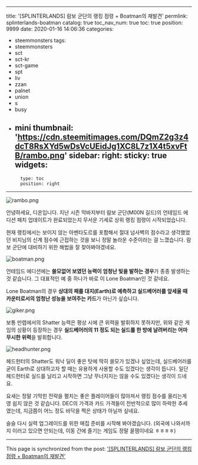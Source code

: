 
---
title: '[SPLINTERLANDS] 람보 군단의 랭킹 점령 + Boatman의 재발견'
permlink: splinterlands-boatman
catalog: true
toc_nav_num: true
toc: true
position: 9999
date: 2020-01-16 14:06:36
categories:
- steemmonsters
tags:
- steemmonsters
- sct
- sct-kr
- sct-game
- spt
- liv
- zzan
- palnet
- union
- s
- busy
- mini
thumbnail: 'https://cdn.steemitimages.com/DQmZ2g3z4dcT8RsXYd5wDsVcUEidJg1XC8L7z1X4t5xvFtB/rambo.png'
sidebar:
    right:
        sticky: true
widgets:
    -
        type: toc
        position: right
---


![rambo.png](https://cdn.steemitimages.com/DQmZ2g3z4dcT8RsXYd5wDsVcUEidJg1XC8L7z1X4t5xvFtB/rambo.png)

안녕하세요, 디온입니다. 지난 시즌 막바지부터 람보 군단(M00N 길드)의 언테임드 에디션 패치 업데이트가 완료되었는지 무서운 기세로 상위 랭킹 점령이 시작되었습니다. 

현재 랭킹에서는 보이지 않는 아벤타도르를 포함해서 절대 넘사벽의 점수라고 생각했었던 비지님의 신계 점수에 근접하는 것을 보니 정말 놀라운 수준이라는 걸 느꼈습니다. 람보 군단에 대비하기 위한 해법을 잘 찾아봐야겠네요.

![boatman.png](https://cdn.steemitimages.com/DQmYhWNsKeCc8ZpUpc5z9XicPTmAZkCMQCfwgSHyAcExMPF/boatman.png)

언테임드 에디션에는 **쓸모없어 보였던 능력이 엄청난 빛을 발하는 경우**가 종종 발생하는 것 같습니다. 그 대표적인 예 중 하나가 바로 이 Lone Boatman인 것 같네요. 

Lone Boatman의 경우 **상대의 패를 대지(Earth)로 예측하고 실드베어러를 앞세울 때 카운터로서의 엄청난 성능을 보여주는 카드**가 아닌가 싶습니다.

![giker.png](https://cdn.steemitimages.com/DQmS9Mn2P6Xu519gL3E89KH4rD9ZdvZnHZTiELMS4L2eMaq/giker.png)

보통 만렙에서의 Shatter 능력은 평상 시에 큰 위력을 발휘하지 못하지만, 위와 같은 게임의 상황이 등장하는 경우 **실드베어러의 11 정도 되는 실드를 한 방에 날려버리는 어마무시한 위력**을 발휘합니다. 

![headhunter.png](https://cdn.steemitimages.com/DQmPeqYZ2Qcgq8uFjfsSQBuf5S6JSRWEgJjbDrBgVKXoZoo/headhunter.png)

헤드헌터의 Shatter도 워낙 딜이 좋은 탓에 딱히 쓸모가 있겠나 싶었는데, 실드베어러를 굳이 Earth로 상대하고자 할 때는 유용하게 사용할 수도 있겠다는 생각이 듭니다. 일단 헤드헌터로 실드를 날리고 시작하면 그냥 무너지지는 않을 수도 있겠다는 생각이 드네요.

요새는 정말 기막힌 전략을 펼치는 좋은 플레이어들이 많아져서 랭킹 점수를 올리는게 영 쉽지 않은 것 같습니다. DEC의 가격과 카드 가격들이 전반적으로 많이 하락한 추세였는데, 지금쯤이 어느 정도 바닥을 찍은 상태가 아닐까 싶네요. 

슬슬 다시 실력 업그레이드를 위한 매집 준비를 시작해 봐야겠습니다. (외국에 나와서까지 이러고 있으면 안되는데, 이동 간에 즐기는 게임도 정말 꿀잼이네요 ㅎㅎㅎㅎ)

- - -

This page is synchronized from the post: ['[SPLINTERLANDS] 람보 군단의 랭킹 점령 + Boatman의 재발견'](https://steemit.com/@donekim/splinterlands-boatman)
